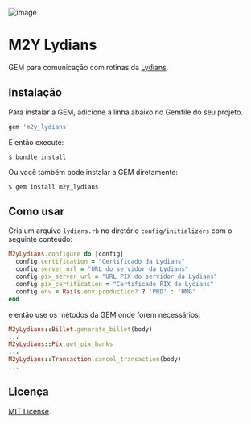 ![image](https://img.shields.io/badge/Ruby_on_Rails-CC0000?style=for-the-badge&logo=ruby-on-rails&logoColor=white)

# M2Y Lydians

GEM para comunicação com rotinas da [Lydians](https://soapix-hml.zemafinanceira.com/).

## Instalação

Para instalar a GEM, adicione a linha abaixo no Gemfile do seu projeto.

```ruby
gem 'm2y_lydians'
```

E então execute:

    $ bundle install

Ou você também pode instalar a GEM diretamente:

    $ gem install m2y_lydians

## Como usar

Cria um arquivo `lydians.rb` no diretório `config/initializers` com o seguinte conteúdo:

```ruby
M2yLydians.configure do |config|
  config.certification = "Certificado da Lydians"
  config.server_url = "URL do servidor da Lydians"
  config.pix_server_url = "URL PIX do servidor da Lydians"
  config.pix_certification = "Certificado PIX da Lydians"
  config.env = Rails.env.production? ? 'PRD' : 'HMG'
end
```

e então use os métodos da GEM onde forem necessários:

```ruby
M2yLydians::Billet.generate_billet(body)
...
M2yLydians::Pix.get_pix_banks
...
M2yLydians::Transaction.cancel_transaction(body)
...
```

## Licença

[MIT License](https://opensource.org/licenses/MIT).
